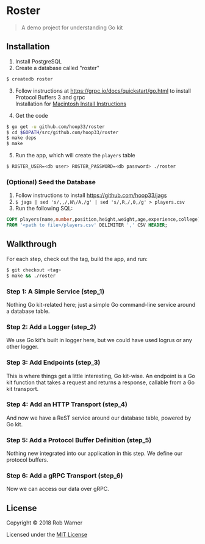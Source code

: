 # Roster

> A demo project for understanding Go kit

## Installation

1. Install PostgreSQL
2. Create a database called "roster"

```sh
$ createdb roster
```

3. Follow instructions at <https://grpc.io/docs/quickstart/go.html> to install Protocol Buffers 3 and grpc
<br/>Installation for [Macintosh Install Instructions](https://stackoverflow.com/a/27709931/5283424)

4. Get the code

```sh
$ go get -u github.com/hoop33/roster
$ cd $GOPATH/src/github.com/hoop33/roster
$ make deps
$ make
```

5. Run the app, which will create the `players` table

```sh
$ ROSTER_USER=<db user> ROSTER_PASSWORD=<db password> ./roster
```

### (Optional) Seed the Database

1. Follow instructions to install <https://github.com/hoop33/jags>
2. `$ jags | sed 's/,,/,N\/A,/g' | sed 's/,R,/,0,/g' > players.csv`
3. Run the following SQL:

```sql
COPY players(name,number,position,height,weight,age,experience,college) 
FROM '<path to file>/players.csv' DELIMITER ',' CSV HEADER;
```

## Walkthrough

For each step, check out the tag, build the app, and run:

```sh
$ git checkout <tag>
$ make && ./roster
```

### Step 1: A Simple Service (step_1)

Nothing Go kit-related here; just a simple Go command-line service around a database table.

### Step 2: Add a Logger (step_2)

We use Go kit's built in logger here, but we could have used logrus or any other logger.

### Step 3: Add Endpoints (step_3)

This is where things get a little interesting, Go kit-wise. An endpoint is a Go kit function that takes a request and returns a response, callable from a Go kit transport.

### Step 4: Add an HTTP Transport (step_4)

And now we have a ReST service around our database table, powered by Go kit.

### Step 5: Add a Protocol Buffer Definition (step_5)

Nothing new integrated into our application in this step. We define our protocol buffers.

### Step 6: Add a gRPC Transport (step_6)

Now we can access our data over gRPC.

## License

Copyright &copy; 2018 Rob Warner

Licensed under the [MIT License](https://hoop33.mit-license.org/)

